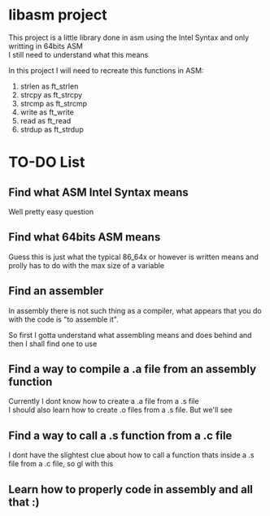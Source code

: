 # libasm project

This project is a little library done in asm using the Intel Syntax and only writting in 64bits ASM </br>
I still need to understand what this means</br>

In this project I will need to recreate this functions in ASM: </br>

1) strlen as ft_strlen </br>
2) strcpy as ft_strcpy </br>
3) strcmp as ft_strcmp </br>
4) write as ft_write </br>
5) read as ft_read </br>
6) strdup as ft_strdup </br>

# TO-DO List

## Find what ASM Intel Syntax means
Well pretty easy question

## Find what 64bits ASM means
Guess this is just what the typical 86_64x or however is written means and prolly has to do with the max size of a variable

## Find an assembler
In assembly there is not such thing as a compiler, what appears that you do with the code is "to assemble it". </br>

So first I gotta understand what assembling means and does behind and then I shall find one to use </br>

## Find a way to compile a .a file from an assembly function 
Currently I dont know how to create a .a file from a .s file</br>
I should also learn how to create .o files from a .s file. But we'll see</br>

## Find a way to call a .s function from a .c file
I dont have the slightest clue about how to call a function thats inside a .s file from a .c file, so gl with this

## Learn how to properly code in assembly and all that :)

